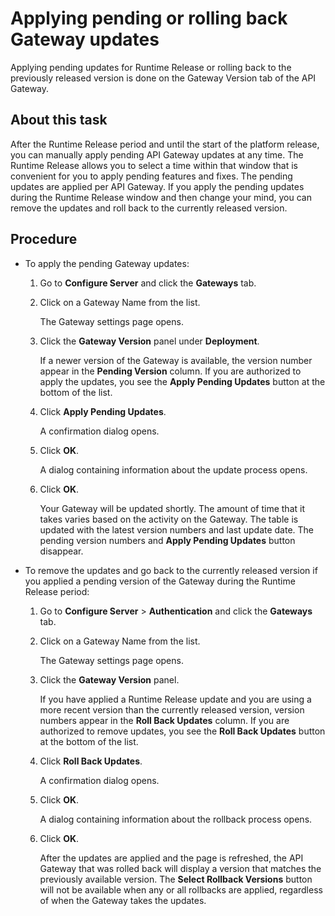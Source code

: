 # Applying pending or rolling back Gateway updates 

<head>
  <meta name="guidename" content="API Management"/>
  <meta name="context" content="GUID-0f8252bf-52ad-4a64-8d7c-768d7efcc868"/>
</head>


Applying pending updates for Runtime Release or rolling back to the previously released version is done on the Gateway Version tab of the API Gateway.

## About this task

After the Runtime Release period and until the start of the platform release, you can manually apply pending API Gateway updates at any time. The Runtime Release allows you to select a time within that window that is convenient for you to apply pending features and fixes. The pending updates are applied per API Gateway. If you apply the pending updates during the Runtime Release window and then change your mind, you can remove the updates and roll back to the currently released version.


## Procedure

-   To apply the pending Gateway updates:

    1.  Go to **Configure Server** and click the **Gateways** tab.

    2.  Click on a Gateway Name from the list.

        The Gateway settings page opens.

    3.  Click the **Gateway Version** panel under **Deployment**.

        If a newer version of the Gateway is available, the version number appear in the **Pending Version** column. If you are authorized to apply the updates, you see the **Apply Pending Updates** button at the bottom of the list.

    4.  Click **Apply Pending Updates**.

        A confirmation dialog opens.

    5.  Click **OK**.

        A dialog containing information about the update process opens.

    6.  Click **OK**.

        Your Gateway will be updated shortly. The amount of time that it takes varies based on the activity on the Gateway. The table is updated with the latest version numbers and last update date. The pending version numbers and **Apply Pending Updates** button disappear.

-   To remove the updates and go back to the currently released version if you applied a pending version of the Gateway during the Runtime Release period:

    1.  Go to **Configure Server** \> **Authentication** and click the **Gateways** tab.

    2.  Click on a Gateway Name from the list.

        The Gateway settings page opens.

    3.  Click the **Gateway Version** panel.

        If you have applied a Runtime Release update and you are using a more recent version than the currently released version, version numbers appear in the **Roll Back Updates** column. If you are authorized to remove updates, you see the **Roll Back Updates** button at the bottom of the list.

    4.  Click **Roll Back Updates**.

        A confirmation dialog opens.

    5.  Click **OK**.

        A dialog containing information about the rollback process opens.

    6.  Click **OK**.

        After the updates are applied and the page is refreshed, the API Gateway that was rolled back will display a version that matches the previously available version. The **Select Rollback Versions** button will not be available when any or all rollbacks are applied, regardless of when the Gateway takes the updates.
        
